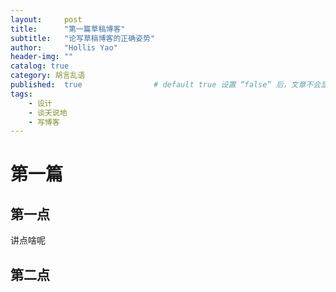 ```yaml
---
layout:     post
title:      "第一篇草稿博客"
subtitle:   "论写草稿博客的正确姿势"
author:     "Hollis Yao"
header-img: ""
catalog: true
category: 胡言乱语
published:  true   				# default true 设置 “false” 后，文章不会显示
tags:
    - 设计
    - 谈天说地
    - 写博客
---
```


# 第一篇

## 第一点

讲点啥呢

## 第二点